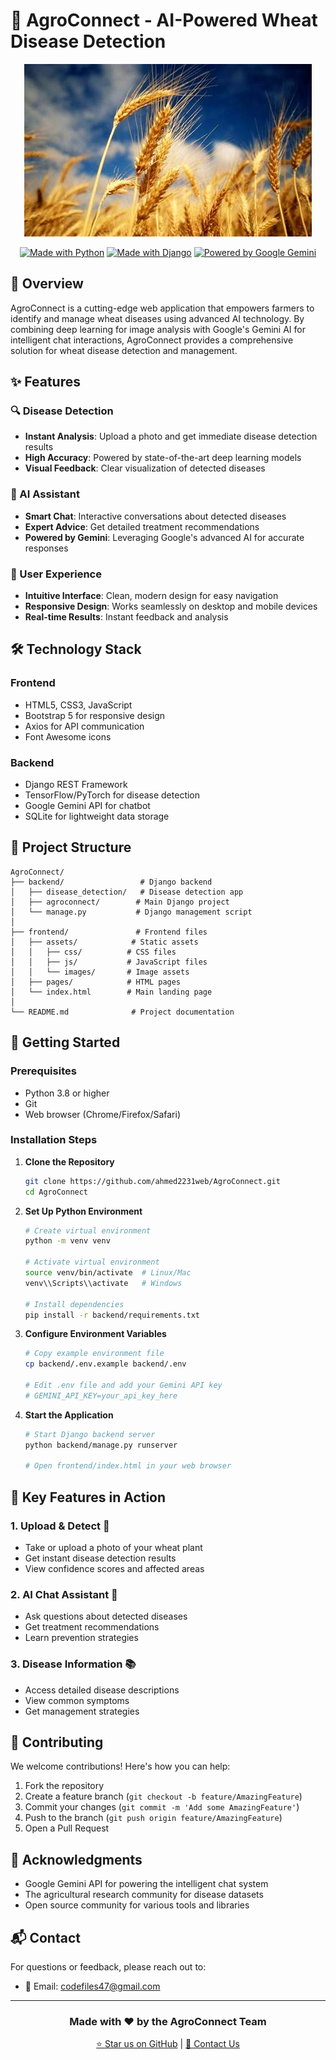 # 🌾 AgroConnect - AI-Powered Wheat Disease Detection

<div align="center">

![AgroConnect Banner](frontend/assets/images/diseases/00041.jpg)

[![Made with Python](https://img.shields.io/badge/Made%20with-Python-1f425f.svg)](https://www.python.org/)
[![Made with Django](https://img.shields.io/badge/Made%20with-Django-092E20?logo=django)](https://www.djangoproject.com/)
[![Powered by Google Gemini](https://img.shields.io/badge/Powered%20by-Google%20Gemini-4285F4?logo=google)](https://deepmind.google/technologies/gemini/)

</div>

## 🚀 Overview

AgroConnect is a cutting-edge web application that empowers farmers to identify and manage wheat diseases using advanced AI technology. By combining deep learning for image analysis with Google's Gemini AI for intelligent chat interactions, AgroConnect provides a comprehensive solution for wheat disease detection and management.

## ✨ Features

### 🔍 Disease Detection
- **Instant Analysis**: Upload a photo and get immediate disease detection results
- **High Accuracy**: Powered by state-of-the-art deep learning models
- **Visual Feedback**: Clear visualization of detected diseases

### 🤖 AI Assistant
- **Smart Chat**: Interactive conversations about detected diseases
- **Expert Advice**: Get detailed treatment recommendations
- **Powered by Gemini**: Leveraging Google's advanced AI for accurate responses

### 💫 User Experience
- **Intuitive Interface**: Clean, modern design for easy navigation
- **Responsive Design**: Works seamlessly on desktop and mobile devices
- **Real-time Results**: Instant feedback and analysis

## 🛠️ Technology Stack

### Frontend
- HTML5, CSS3, JavaScript
- Bootstrap 5 for responsive design
- Axios for API communication
- Font Awesome icons

### Backend
- Django REST Framework
- TensorFlow/PyTorch for disease detection
- Google Gemini API for chatbot
- SQLite for lightweight data storage

## 📂 Project Structure
```
AgroConnect/
├── backend/                 # Django backend
│   ├── disease_detection/   # Disease detection app
│   ├── agroconnect/        # Main Django project
│   └── manage.py           # Django management script
│
├── frontend/               # Frontend files
│   ├── assets/            # Static assets
│   │   ├── css/          # CSS files
│   │   ├── js/           # JavaScript files
│   │   └── images/       # Image assets
│   ├── pages/            # HTML pages
│   └── index.html        # Main landing page
│
└── README.md              # Project documentation
```

## 🚀 Getting Started

### Prerequisites
- Python 3.8 or higher
- Git
- Web browser (Chrome/Firefox/Safari)

### Installation Steps

1. **Clone the Repository**
   ```bash
   git clone https://github.com/ahmed2231web/AgroConnect.git
   cd AgroConnect
   ```

2. **Set Up Python Environment**
   ```bash
   # Create virtual environment
   python -m venv venv
   
   # Activate virtual environment
   source venv/bin/activate  # Linux/Mac
   venv\\Scripts\\activate   # Windows
   
   # Install dependencies
   pip install -r backend/requirements.txt
   ```

3. **Configure Environment Variables**
   ```bash
   # Copy example environment file
   cp backend/.env.example backend/.env
   
   # Edit .env file and add your Gemini API key
   # GEMINI_API_KEY=your_api_key_here
   ```

4. **Start the Application**
   ```bash
   # Start Django backend server
   python backend/manage.py runserver
   
   # Open frontend/index.html in your web browser
   ```

## 🌟 Key Features in Action

### 1. Upload & Detect 📸
- Take or upload a photo of your wheat plant
- Get instant disease detection results
- View confidence scores and affected areas

### 2. AI Chat Assistant 🤖
- Ask questions about detected diseases
- Get treatment recommendations
- Learn prevention strategies

### 3. Disease Information 📚
- Access detailed disease descriptions
- View common symptoms
- Get management strategies

## 🤝 Contributing

We welcome contributions! Here's how you can help:

1. Fork the repository
2. Create a feature branch (`git checkout -b feature/AmazingFeature`)
3. Commit your changes (`git commit -m 'Add some AmazingFeature'`)
4. Push to the branch (`git push origin feature/AmazingFeature`)
5. Open a Pull Request

## 🙏 Acknowledgments

- Google Gemini API for powering the intelligent chat system
- The agricultural research community for disease datasets
- Open source community for various tools and libraries

## 📬 Contact

For questions or feedback, please reach out to:
- 📧 Email: codefiles47@gmail.com

---

<div align="center">

### Made with ❤️ by the AgroConnect Team

[⭐ Star us on GitHub]([https://github.com/ahmed2231web/AgroConnect](https://github.com/ahmed2231web/Wheat-Disease-Detection.git)) | [📧 Contact Us](mailto:codefiles47@gmail.com)

</div>
